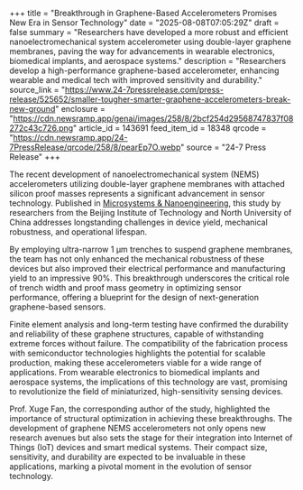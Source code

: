 +++
title = "Breakthrough in Graphene-Based Accelerometers Promises New Era in Sensor Technology"
date = "2025-08-08T07:05:29Z"
draft = false
summary = "Researchers have developed a more robust and efficient nanoelectromechanical system accelerometer using double-layer graphene membranes, paving the way for advancements in wearable electronics, biomedical implants, and aerospace systems."
description = "Researchers develop a high-performance graphene-based accelerometer, enhancing wearable and medical tech with improved sensitivity and durability."
source_link = "https://www.24-7pressrelease.com/press-release/525652/smaller-tougher-smarter-graphene-accelerometers-break-new-ground"
enclosure = "https://cdn.newsramp.app/genai/images/258/8/2bcf254d29568747837f08272c43c726.png"
article_id = 143691
feed_item_id = 18348
qrcode = "https://cdn.newsramp.app/24-7PressRelease/qrcode/258/8/pearEp7O.webp"
source = "24-7 Press Release"
+++

<p>The recent development of nanoelectromechanical system (NEMS) accelerometers utilizing double-layer graphene membranes with attached silicon proof masses represents a significant advancement in sensor technology. Published in <a href='https://www.nature.com/micronano' rel='nofollow' target='_blank'>Microsystems & Nanoengineering</a>, this study by researchers from the Beijing Institute of Technology and North University of China addresses longstanding challenges in device yield, mechanical robustness, and operational lifespan.</p><p>By employing ultra-narrow 1 μm trenches to suspend graphene membranes, the team has not only enhanced the mechanical robustness of these devices but also improved their electrical performance and manufacturing yield to an impressive 90%. This breakthrough underscores the critical role of trench width and proof mass geometry in optimizing sensor performance, offering a blueprint for the design of next-generation graphene-based sensors.</p><p>Finite element analysis and long-term testing have confirmed the durability and reliability of these graphene structures, capable of withstanding extreme forces without failure. The compatibility of the fabrication process with semiconductor technologies highlights the potential for scalable production, making these accelerometers viable for a wide range of applications. From wearable electronics to biomedical implants and aerospace systems, the implications of this technology are vast, promising to revolutionize the field of miniaturized, high-sensitivity sensing devices.</p><p>Prof. Xuge Fan, the corresponding author of the study, highlighted the importance of structural optimization in achieving these breakthroughs. The development of graphene NEMS accelerometers not only opens new research avenues but also sets the stage for their integration into Internet of Things (IoT) devices and smart medical systems. Their compact size, sensitivity, and durability are expected to be invaluable in these applications, marking a pivotal moment in the evolution of sensor technology.</p>